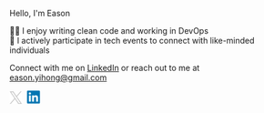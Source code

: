 Hello, I'm Eason

👨‍💻 I enjoy writing clean code and working in DevOps <br>
🌱 I actively participate in tech events to connect with like-minded individuals 

Connect with me on [LinkedIn](https://www.linkedin.com/in/eason-lim/) or reach out to me at [eason.yihong@gmail.com](mailto:eason.yihong@gmail.com)

[<img height="22" src="./x.png">](https://x.com/eesuhn)&nbsp;
[<img height="24" src="./linkedin.png">](https://x.com/eesuhn)

